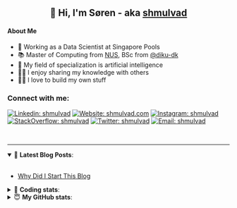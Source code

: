 <h2 align="center">
	👋 Hi, I'm Søren - aka <a href="https://shmulvad.com">shmulvad</a>
</h2>

#### About Me
- 🤖 Working as a Data Scientist at Singapore Pools
- 📚 Master of Computing from [NUS], BSc from [@diku-dk]
- 🧠 My field of specialization is artificial intelligence
- 👨‍🏫 I enjoy sharing my knowledge with others
- 👨‍💻 I love to build my own stuff

### Connect with me:

[![Linkedin: shmulvad](https://img.shields.io/badge/shmulvad-blue?style=flat&logo=Linkedin&logoColor=white)][linkedin]
[![Website: shmulvad.com](https://img.shields.io/badge/shmulvad.com-47CCCC?&style=flat&logo=Google-Chrome&logoColor=white)][website]
[![Instagram: shmulvad](https://img.shields.io/badge/-@shmulvad-purple?style=flat&logo=Instagram&logoColor=white)][instagram]
[![StackOverflow: shmulvad](https://img.shields.io/badge/shmulvad-FE7A16?style=flat&logo=stack-overflow&logoColor=white)][stackOverflow]
[![Twitter: shmulvad](https://img.shields.io/badge/@shmulvad-1ca0f1?style=flat&logo=twitter&logoColor=white)][twitter]
[![Email: shmulvad](https://img.shields.io/badge/shmulvad-D14836?style=flat&logo=gmail&logoColor=white)][mail]

<br />

---

<details open>
 <summary>📕 <b>Latest Blog Posts</b>: </summary>

<br>

<!-- BLOG-POST-LIST:START -->
- [Why Did I Start This Blog](https://shmulvad.com/blog/why-did-start-this-blog)
<!-- BLOG-POST-LIST:END -->

</details>

<!-- --- -->

<details>
 <summary>🤖 <b>Coding stats</b>: </summary>

<br>

NOTE: Doesn't track coding at work or work done in environments such as Jupyter Notebooks.

<!--START_SECTION:waka-->
![Code Time](http://img.shields.io/badge/Code%20Time-0%20secs-blue)

**I'm a Night 🦉** 

```text
🌞 Morning    85 commits     ██░░░░░░░░░░░░░░░░░░░░░░░   10.2% 
🌆 Daytime    285 commits    ████████░░░░░░░░░░░░░░░░░   34.21% 
🌃 Evening    291 commits    ████████░░░░░░░░░░░░░░░░░   34.93% 
🌙 Night      172 commits    █████░░░░░░░░░░░░░░░░░░░░   20.65%

```


📊 **This Week I Spent My Time On** 

```text
💬 Programming Languages: 
Python                   4 hrs 14 mins       █████████░░░░░░░░░░░░░░░░   36.2% 
HTML                     3 hrs 44 mins       ████████░░░░░░░░░░░░░░░░░   31.95% 
JavaScript               1 hr 45 mins        ███░░░░░░░░░░░░░░░░░░░░░░   14.99% 
Other                    48 mins             █░░░░░░░░░░░░░░░░░░░░░░░░   6.9% 
CSS                      47 mins             █░░░░░░░░░░░░░░░░░░░░░░░░   6.8%

🔥 Editors: 
VS Code                  10 hrs 53 mins      ███████████████████████░░   92.93% 
Zsh                      48 mins             █░░░░░░░░░░░░░░░░░░░░░░░░   6.9% 
Sublime Text             1 min               ░░░░░░░░░░░░░░░░░░░░░░░░░   0.16%

🐱‍💻 Projects: 
overvaagning-admin       10 hrs 55 mins      ███████████████████████░░   93.12% 
overvaagning-sender      46 mins             █░░░░░░░░░░░░░░░░░░░░░░░░   6.65% 
Unknown Project          1 min               ░░░░░░░░░░░░░░░░░░░░░░░░░   0.16% 
Terminal                 0 secs              ░░░░░░░░░░░░░░░░░░░░░░░░░   0.06% 
django-wedding-website   0 secs              ░░░░░░░░░░░░░░░░░░░░░░░░░   0.0%

```


 Last Updated on 05/07/2022 18:49:00 UTC
<!--END_SECTION:waka-->

</details>

<!-- --- -->

<details>
 <summary>😇 <b>My GitHub stats</b>: </summary>

<br>

<img align="left" alt="shmulvad's Github Stats" src="https://github-readme-stats.vercel.app/api?username=shmulvad&show_icons=true&hide_border=true" />

</details>



[website]: https://shmulvad.com
[twitter]: https://twitter.com/shmulvad
[linkedin]: https://linkedin.com/in/shmulvad
[instagram]: https://instagram.com/shmulvad
[stackOverflow]: https://stackoverflow.com/users/9248793/shmulvad
[mail]: mailto:shmulvad@gmail.com
[@diku-dk]: https://github.com/diku-dk
[github]: https://github.com/shmulvad
[NUS]: https://www.nus.edu.sg